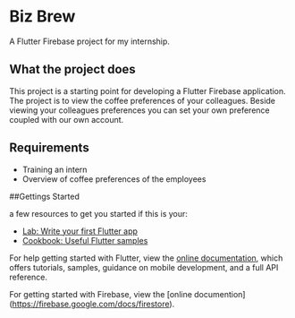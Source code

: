 # Biz Brew
A Flutter Firebase project for my internship.

## What the project does

This project is a starting point for developing a Flutter Firebase application.
The project is to view the coffee preferences of your colleagues. Beside viewing your colleagues preferences you can set your own preference coupled with our own account.

## Requirements

- Training an intern
- Overview of coffee preferences of the employees 


##Gettings Started

a few resources to get you started if this is your:

- [Lab: Write your first Flutter app](https://flutter.dev/docs/get-started/codelab)
- [Cookbook: Useful Flutter samples](https://flutter.dev/docs/cookbook)

For help getting started with Flutter, view the
[online documentation](https://flutter.dev/docs), which offers tutorials,
samples, guidance on mobile development, and a full API reference.

For getting started with Firebase, view the 
[online documention] (https://firebase.google.com/docs/firestore).
